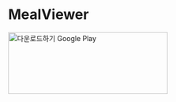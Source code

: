 # MealViewer

<a href='https://play.google.com/store/apps/details?id=com.earlier.yma&pcampaignid=MKT-Other-global-all-co-prtnr-py-PartBadge-Mar2515-1'><img height="125" width="323" alt='다운로드하기 Google Play' src='https://play.google.com/intl/en_us/badges/images/generic/ko_badge_web_generic.png'/></a>
